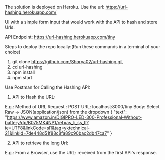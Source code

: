 The solution is deployed on Heroku. Use the url: https://url-hashing.herokuapp.com/

UI with a simple form input that would work with the API to hash and store Urls.


API Endpoint: https://url-hashing.herokuapp.com/tiny


Steps to deploy the repo locally:(Run these commands in a terminal of your choice)

1. git clone https://github.com/Shorya02/url-hashing.git
2. cd url-hashing
3. npm install
4. npm start

Use Postman for Calling the Hashing API:

1. API to Hash the URL:

E.g.: Method of URL Request : POST
      URL: localhost:8000/tiny
      Body: Select Raw -> JSON(application/json) from the dropdown
      {
	      "text": "https://www.amazon.in/DIGIPRO-LED-300-Professional-Without-battery/dp/B075MK4NP1/ref=as_li_ss_tl?ie=UTF8&linkCode=sl1&tag=yktechnical-21&linkId=7de448d51f88c8fa89c90bac2db47ca7"
        }
      
2. API to retrieve the long Url:

E.g.: From a Browser, use the URL: received from the first API's response.


